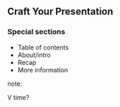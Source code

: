 ## Craft Your Presentation

### Special sections

* Table of contents
* About/intro
* Recap
* More information

note:

V
time?
